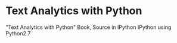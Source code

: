 # Text Analytics with Python
"Text Analytics with Python" Book, Source in IPython
IPython using Python2.7
